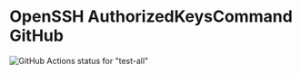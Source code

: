 # OpenSSH AuthorizedKeysCommand GitHub

![GitHub Actions status for "test-all"](https://github.com/mazgi/openssh-authorizedkeyscommand-github/workflows/test-all/badge.svg)

